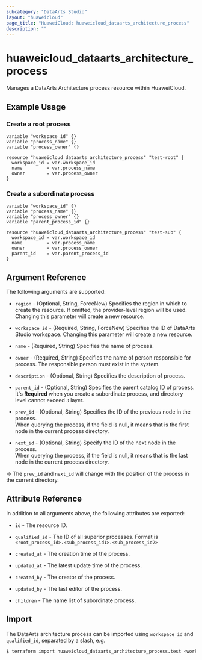 ```yaml
---
subcategory: "DataArts Studio"
layout: "huaweicloud"
page_title: "HuaweiCloud: huaweicloud_dataarts_architecture_process"
description: ""
---
```


# huaweicloud_dataarts_architecture_process

Manages a DataArts Architecture process resource within HuaweiCloud.

## Example Usage

### Create a root process

```hcl
variable "workspace_id" {}
variable "process_name" {}
variable "process_owner" {}

resource "huaweicloud_dataarts_architecture_process" "test-root" {
  workspace_id = var.workspace_id
  name         = var.process_name
  owner        = var.process_owner
}
```

### Create a subordinate process

```hcl
variable "workspace_id" {}
variable "process_name" {}
variable "process_owner" {}
variable "parent_process_id" {}

resource "huaweicloud_dataarts_architecture_process" "test-sub" {
  workspace_id = var.workspace_id
  name         = var.process_name
  owner        = var.process_owner
  parent_id    = var.parent_process_id
}
```

## Argument Reference

The following arguments are supported:

* `region` - (Optional, String, ForceNew) Specifies the region in which to create the resource.
  If omitted, the provider-level region will be used. Changing this parameter will create a new resource.

* `workspace_id` - (Required, String, ForceNew) Specifies the ID of DataArts Studio workspace.
  Changing this parameter will create a new resource.

* `name` - (Required, String) Specifies the name of process.

* `owner` - (Required, String) Specifies the name of person responsible for process. The responsible person must exist
  in the system.

* `description` - (Optional, String) Specifies the description of process.

* `parent_id` - (Optional, String) Specifies the parent catalog ID of process.  
  It's **Required** when you create a subordinate process, and directory level cannot exceed `3` layer.

* `prev_id` - (Optional, String) Specifies the ID of the previous node in the process.  
  When querying the process, if the field is null, it means that is the first node in the current process directory.

* `next_id` - (Optional, String) Specify the ID of the next node in the process.  
  When querying the process, if the field is null, it means that is the last node in the current process directory.

-> The `prev_id` and `next_id` will change with the position of the process in the current directory.

## Attribute Reference

In addition to all arguments above, the following attributes are exported:

* `id` - The resource ID.

* `qualified_id` - The ID of all superior processes. Format is `<root_process_id>.<sub_process_id1>.<sub_process_id2>`

* `created_at` - The creation time of the process.

* `updated_at` - The latest update time of the process.

* `created_by` - The creator of the process.

* `updated_by` - The last editor of the process.

* `children` - The name list of subordinate process.

## Import

The DataArts architecture process can be imported using `workspace_id` and `qualified_id`, separated by a slash, e.g.

```bash
$ terraform import huaweicloud_dataarts_architecture_process.test <workspace_id>/<qualified_id>
```

